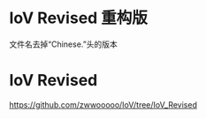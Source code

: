 # IoV Revised 重构版
文件名去掉“Chinese.”头的版本

# IoV Revised
https://github.com/zwwooooo/IoV/tree/IoV_Revised
